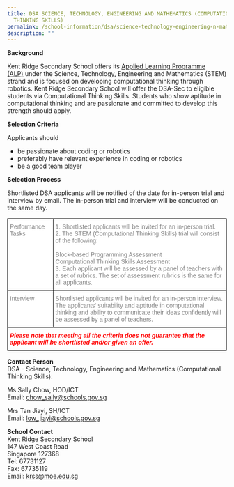 ```yaml
---
title: DSA SCIENCE, TECHNOLOGY, ENGINEERING AND MATHEMATICS (COMPUTATIONAL
  THINKING SKILLS)
permalink: /school-information/dsa/science-technology-engineering-n-mathematics-computational-thinking-skills/
description: ""
---
```

**Background**

Kent Ridge Secondary School offers its [Applied Learning Programme (ALP)](https://kentridgesec.moe.edu.sg/programmes/distinctive-programmes/applied-learning-programme/) under the Science, Technology, Engineering and Mathematics (STEM) strand and is focused on developing computational thinking through robotics. Kent Ridge Secondary School will offer the DSA-Sec to eligible students via Computational Thinking Skills. Students who show aptitude in computational thinking and are passionate and committed to develop this strength should apply.

**Selection Criteria**

Applicants should

*   be passionate about coding or robotics
*   preferably have relevant experience in coding or robotics
*   be a good team player

**Selection Process**

Shortlisted DSA applicants will be notified of the date for in-person trial and interview by email. The in-person trial and interview will be conducted on the same day.

<style type="text/css">
.tg  {border-collapse:collapse;border-spacing:0;}
.tg td{border-color:black;border-style:solid;border-width:1px;font-family:Arial, sans-serif;font-size:14px;
  overflow:hidden;padding:10px 5px;word-break:normal;}
.tg th{border-color:black;border-style:solid;border-width:1px;font-family:Arial, sans-serif;font-size:14px;
  font-weight:normal;overflow:hidden;padding:10px 5px;word-break:normal;}
.tg .tg-lm9i{background-color:#FFF;color:#808080;text-align:left;vertical-align:top}
.tg .tg-xaiy{background-color:#FFF;color:#F00;font-style:italic;font-weight:bold;text-align:left;vertical-align:top}
</style>
<table class="tg">
<thead>
  <tr>
    <th class="tg-lm9i">Performance Tasks</th>
    <th class="tg-lm9i">1. Shortlisted applicants will be invited for an in-person trial.<br>2. The STEM (Computational Thinking Skills) trial will consist of the following:<br><br>Block-based Programming Assessment<br>Computational Thinking Skills Assessment<br>3. Each applicant will be assessed by a panel of teachers with a set of rubrics. The set of assessment rubrics is the same for all applicants.</th>
  </tr>
</thead>
<tbody>
  <tr>
    <td class="tg-lm9i">Interview</td>
    <td class="tg-lm9i">Shortlisted applicants will be invited for an in-person interview.<br>The applicants’ suitability and aptitude in computational thinking and ability to communicate their ideas confidently will be assessed by a panel of teachers.</td>
  </tr>
  <tr>
    <td class="tg-xaiy" colspan="2">Please note that meeting all the criteria does not guarantee that the applicant will be shortlisted and/or given an offer.</td>
  </tr>
</tbody>
</table>

**Contact Person**  
DSA - Science, Technology, Engineering and Mathematics (Computational Thinking Skills):

Ms Sally Chow, HOD/ICT  
Email: [chow_sally@schools.gov.sg](mailto:chow_sally@schools.gov.sg)

Mrs Tan Jiayi, SH/ICT  
Email: [low_jiayi@schools.gov.sg](mailto:low_jiayi@schools.gov.sg)

**School Contact**  
Kent Ridge Secondary School  
147 West Coast Road  
Singapore 127368  
Tel: 67731127  
Fax: 67735119  
Email: [krss@moe.edu.sg](mailto:krss@moe.edu.sg)